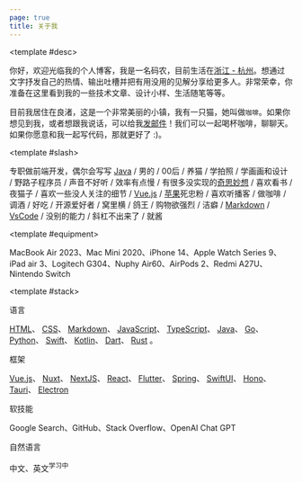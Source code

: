 ```yaml
---
page: true
title: 关于我
---
```


<AboutPage :title="$frontmatter.title" >

<template #desc>

  你好，欢迎光临我的个人博客，我是一名码农，目前生活在[浙江 - 杭州](https://maps.app.goo.gl/f6Y6fkGApoAYYMm9A)。想通过文字抒发自己的热情、输出吐槽并把有用没用的见解分享给更多人。非常荣幸，你准备在这里看到我的一些技术文章、设计小样、生活随笔等等。

  目前我居住在良渚，这是一个非常美丽的小镇，我有一只猫，她叫做`咖啡`。如果你想见到我，或者想跟我说话，可以给我[发邮件](mailto:hi@elonehoo.me)！我们可以一起喝杯咖啡，聊聊天。如果你愿意和我一起写代码，那就更好了 :)。

</template>

<template #slash>

  专职做前端开发，偶尔会写写 [Java](https://www.oracle.com/cn/java/) / 男的 / 00后 / 养<Phonetic phonetic="coffee" :index="1">猫</Phonetic> / 学拍照 / 学画画和设计 / 野路子程序员 / 声音不好听 / 效率有点慢 / 有很多没实现的[奇思妙想](https://github.com/wip-elonehoo) / 喜欢看书 / <Phonetic phonetic="yè" :index="2">夜</Phonetic>猫子 / 喜欢一些没人关注的细节 / [Vue.js](https://cn.vuejs.org/) / [苹果](https://www.apple.com.cn/)死忠粉 / 喜欢听播客 / 做咖啡 / 调酒 / 好吃 / 开源爱好者 / <Phonetic phonetic="wō" :index="3">窝</Phonetic>里横 / <Phonetic phonetic="gē" :index="4">鸽</Phonetic>王 / 购物欲强烈 / 洁<Phonetic phonetic="pì" :index="5">癖</Phonetic> / [Markdown](https://www.markdownguide.org/) / [VsCode](https://code.visualstudio.com/) / 没别的能力 / 斜<Phonetic phonetic="gàng" :index="6">杠</Phonetic>不出来了 / 就酱

</template>

<template #equipment>

  MacBook Air 2023、Mac Mini 2020、iPhone 14、Apple Watch Series 9、iPad air 3、Logitech G304、Nuphy Air60、AirPods 2、Redmi A27U、Nintendo Switch

</template>

<template #stack>

  <AboutTitle>语言</AboutTitle>

  [HTML](https://developer.mozilla.org/en-US/docs/Web/HTML)、
  [CSS](https://developer.mozilla.org/en-US/docs/Web/CSS)、
  [Markdown](https://daringfireball.net/projects/markdown/)、
  [JavaScript](https://developer.mozilla.org/en-US/docs/Web/JavaScript)、
  [TypeScript](https://github.com/microsoft/TypeScript)、
  [Java](https://github.com/openjdk)、
  [Go](https://github.com/golang)、
  [Python](https://www.python.org/)、
  [Swift](https://www.swift.org/)、
  [Kotlin](https://github.com/JetBrains/kotlin)、
  [Dart](https://github.com/dart-lang)、
  [Rust](https://github.com/rust-lang) 。

  <AboutTitle>框架</AboutTitle>

  [Vue.js](https://github.com/vuejs)、
  [Nuxt](https://github.com/nuxt)、
  [NextJS](https://github.com/vercel/next.js)、
  [React](https://github.com/facebook/react)、
  [Flutter](https://github.com/flutter)、
  [Spring](https://github.com/spring-projects)、
  [SwiftUI](https://developer.apple.com/xcode/swiftui/)、
  [Hono](https://github.com/honojs)、
  [Tauri](https://github.com/tauri-apps)、
  [Electron](https://github.com/electron)

  <AboutTitle>软技能</AboutTitle>

  Google Search、GitHub、Stack Overflow、OpenAI Chat GPT

  <AboutTitle>自然语言</AboutTitle>

  中文、英文<sup>学习中</sup>

</template>

</AboutPage>
